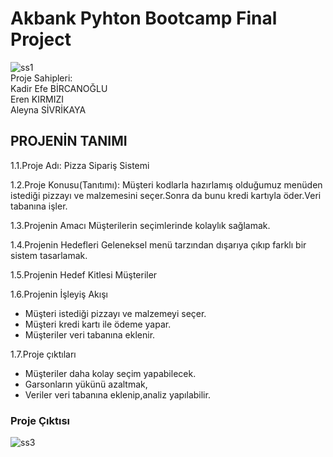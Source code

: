 # Akbank  Pyhton Bootcamp Final Project 
![ss1](https://user-images.githubusercontent.com/125546912/224541042-3caaaa7b-ad26-4a10-8a3a-461b67607f80.png) <br/>
Proje Sahipleri: <br/>
Kadir Efe BİRCANOĞLU <br/>
Eren KIRMIZI <br/>
Aleyna SİVRİKAYA <br/>

## PROJENİN TANIMI

1.1.Proje Adı:    Pizza Sipariş Sistemi

1.2.Proje Konusu(Tanıtımı):
         Müşteri kodlarla hazırlamış olduğumuz menüden istediği pizzayı ve malzemesini seçer.Sonra da bunu kredi kartıyla öder.Veri tabanına işler.

1.3.Projenin Amacı
Müşterilerin seçimlerinde kolaylık sağlamak.

1.4.Projenin Hedefleri
     Geleneksel menü tarzından dışarıya çıkıp farklı bir sistem tasarlamak.

1.5.Projenin Hedef Kitlesi
Müşteriler 

1.6.Projenin İşleyiş Akışı
 * Müşteri istediği pizzayı ve  malzemeyi seçer.
 * Müşteri kredi kartı ile ödeme yapar.
 *    Müşteriler veri tabanına eklenir.

1.7.Proje çıktıları
 *  Müşteriler daha kolay seçim yapabilecek.
 * Garsonların yükünü azaltmak,
 * Veriler veri tabanına eklenip,analiz yapılabilir.
 
### Proje Çıktısı

![ss3](https://user-images.githubusercontent.com/125546912/224541608-bfa6ce72-6e11-4bb6-87e7-98a531c04554.png)
